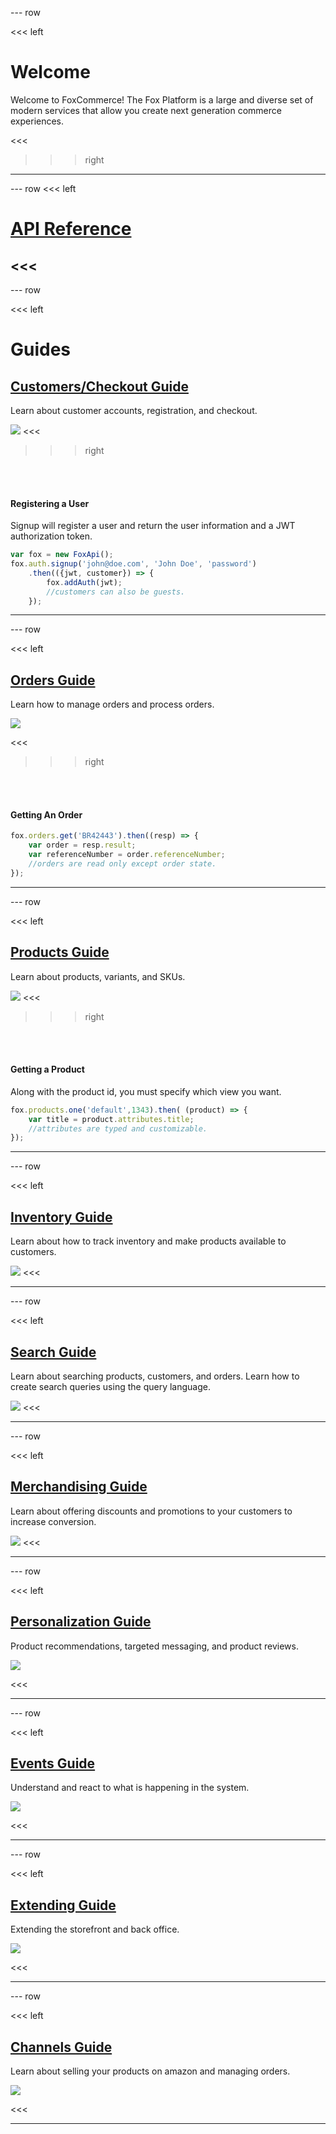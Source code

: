 --- row

<<< left
# Welcome

Welcome to FoxCommerce! The Fox Platform is a large and diverse set of modern services
that allow you create next generation commerce experiences. 


<<<

>>> right
<!-- include(api-ref-snippet.md) -->
>>>
---

--- row
<<< left
# [API Reference](reference/index.html)
<<<
---

--- row

<<< left
# Guides
## [Customers/Checkout Guide](customers/index.html)
Learn about customer accounts, registration, and checkout.

<img class='eimg' src="data/customers.png"/>
<<<

>>> right

<br></br>
#### Registering a User

Signup will register a user and return the user information and a JWT authorization token.

``` javascript
var fox = new FoxApi();
fox.auth.signup('john@doe.com', 'John Doe', 'password')
    .then(({jwt, customer}) => {
        fox.addAuth(jwt);
        //customers can also be guests.
    });
```
>>>

---

--- row

<<< left

## [Orders Guide](orders/index.html)
Learn how to manage orders and process orders.

<img class='eimg' src="data/orders.png"/>

<<<

>>> right

<br></br>
#### Getting An Order

``` javascript
fox.orders.get('BR42443').then((resp) => {
    var order = resp.result;
    var referenceNumber = order.referenceNumber;
    //orders are read only except order state.
});
```
>>>

---

--- row

<<< left
## [Products Guide](products/index.html)
Learn about products, variants, and SKUs.

<img class='eimg' src="data/products.png"/>
<<<

>>> right

<br></br>
#### Getting a Product 

Along with the product id, you must specify which view you want.

``` javascript
fox.products.one('default',1343).then( (product) => {
    var title = product.attributes.title;
    //attributes are typed and customizable.
});
```
>>>

---

--- row

<<< left
## [Inventory Guide](inventory/index.html)

Learn about how to track inventory and make products available to customers.

<img class='eimg' src="data/inventory.png"/>
<<<

---

--- row

<<< left
## [Search Guide](search/index.html)

Learn about searching products, customers, and orders. Learn how to create
search queries using the query language.

<img class='eimg' src="data/search.png"/>
<<<

---

--- row

<<< left
## [Merchandising Guide](merchandising/index.html)

Learn about offering discounts and promotions to your customers to increase conversion.

<img class='eimg' src="data/promotions.png"/>
<<<

---

--- row

<<< left

## [Personalization Guide](personalization/index.html)

Product recommendations, targeted messaging, and product reviews.

<img class='eimg' src="data/recommendations.png"/>

<<<

---

--- row

<<< left

## [Events Guide](events/index.html)

Understand and react to what is happening in the system.

<img class='eimg' src="data/events.png"/>

<<<

---

--- row

<<< left

## [Extending Guide](extending/index.html)

Extending the storefront and back office. 

<img class='eimg' src="data/extending.png"/>

<<<

---

--- row

<<< left
## [Channels Guide](channels/index.html)

Learn about selling your products on amazon and managing orders.

<img class='eimg' src="data/amazon.png"/>

<<<

---

<!-- include(support.md) -->
